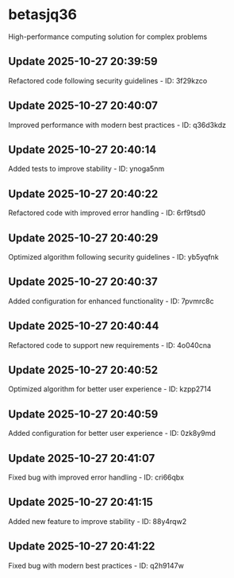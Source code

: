 # betasjq36
High-performance computing solution for complex problems

## Update 2025-10-27 20:39:59
Refactored code following security guidelines - ID: 3f29kzco


## Update 2025-10-27 20:40:07
Improved performance with modern best practices - ID: q36d3kdz


## Update 2025-10-27 20:40:14
Added tests to improve stability - ID: ynoga5nm


## Update 2025-10-27 20:40:22
Refactored code with improved error handling - ID: 6rf9tsd0


## Update 2025-10-27 20:40:29
Optimized algorithm following security guidelines - ID: yb5yqfnk


## Update 2025-10-27 20:40:37
Added configuration for enhanced functionality - ID: 7pvmrc8c


## Update 2025-10-27 20:40:44
Refactored code to support new requirements - ID: 4o040cna


## Update 2025-10-27 20:40:52
Optimized algorithm for better user experience - ID: kzpp2714


## Update 2025-10-27 20:40:59
Added configuration for better user experience - ID: 0zk8y9md


## Update 2025-10-27 20:41:07
Fixed bug with improved error handling - ID: cri66qbx


## Update 2025-10-27 20:41:15
Added new feature to improve stability - ID: 88y4rqw2


## Update 2025-10-27 20:41:22
Fixed bug with modern best practices - ID: q2h9147w

